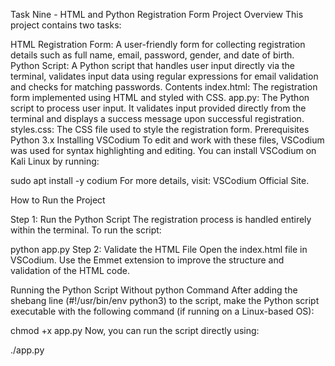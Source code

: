 Task Nine - HTML and Python Registration Form
Project Overview
This project contains two tasks:

HTML Registration Form: A user-friendly form for collecting registration details such as full name, email, password, gender, and date of birth.
Python Script: A Python script that handles user input directly via the terminal, validates input data using regular expressions for email validation and checks for matching passwords.
Contents
index.html: The registration form implemented using HTML and styled with CSS.
app.py: The Python script to process user input. It validates input provided directly from the terminal and displays a success message upon successful registration.
styles.css: The CSS file used to style the registration form.
Prerequisites
Python 3.x
Installing VSCodium
To edit and work with these files, VSCodium was used for syntax highlighting and editing. You can install VSCodium on Kali Linux by running:

sudo apt install -y codium
For more details, visit: VSCodium Official Site.

How to Run the Project

Step 1: Run the Python Script
The registration process is handled entirely within the terminal. To run the script:

python app.py
Step 2: Validate the HTML File
Open the index.html file in VSCodium. Use the Emmet extension to improve the structure and validation of the HTML code.

Running the Python Script Without python Command
After adding the shebang line (#!/usr/bin/env python3) to the script, make the Python script executable with the following command (if running on a Linux-based OS):

chmod +x app.py
Now, you can run the script directly using:

./app.py
